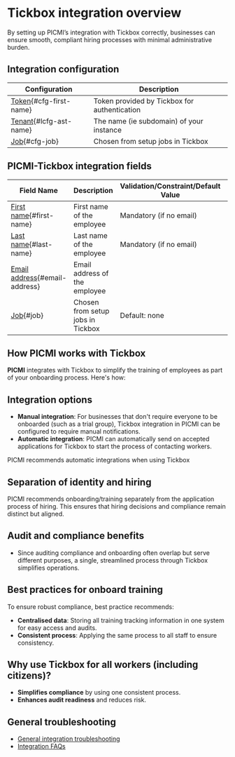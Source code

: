 # Tickbox integration overview

By setting up PICMI’s integration with Tickbox correctly, businesses can ensure smooth, compliant hiring processes with
minimal administrative burden.

## Integration configuration

| Configuration                             | Description                                  |
|-------------------------------------------|----------------------------------------------|
| [Token](#cfg-first-name){#cfg-first-name} | Token provided by Tickbox for authentication |
| [Tenant](#cfg-last-name){#lcfg-ast-name}  | The  name (ie subdomain) of your instance    |
| [Job](#cfg-job){#cfg-job}                 | Chosen from setup jobs in Tickbox            |

## PICMI-Tickbox integration fields

| Field Name                                      | Description                       | Validation/Constraint/Default Value | Source                    |
|-------------------------------------------------|-----------------------------------|-------------------------------------|---------------------------|
| [First name](#first-name){#first-name}          | First name of the employee        | Mandatory (if no email)             | Personal Information      |
| [Last name](#last-name){#last-name}             | Last name of the employee         | Mandatory (if no email)             | Personal Information      |
| [Email address](#email-address){#email-address} | Email address of the employee     |                                     | Personal Information      |
| [Job](#job){#job}                               | Chosen from setup jobs in Tickbox | Default: none                       | Integration Configuration |

<explanation>

## How PICMI works with Tickbox

**PICMI** integrates with Tickbox to simplify the training of employees as part of your onboarding process. Here's how:

## Integration options

- **Manual integration**: For businesses that don't require everyone to be onboarded (such as a trial group), Tickbox
  integration in PICMI can be configured to require manual notifications.
- **Automatic integration**: PICMI can automatically send on accepted applications for Tickbox to start the process of
  contacting workers.

<prompt>

PICMI recommends automatic integrations when using Tickbox

</prompt>

## Separation of identity and hiring

PICMI recommends onboarding/training separately from the application process of hiring. This ensures that hiring
decisions and compliance remain distinct but aligned.

## Audit and compliance benefits

- Since auditing compliance and onboarding often overlap but serve different purposes, a single, streamlined process
  through Tickbox simplifies operations.

## Best practices for onboard training

To ensure robust compliance, best practice recommends:

- **Centralised data**: Storing all training tracking information in one system for easy access and audits.
- **Consistent process**: Applying the same process to all staff to ensure consistency.

## Why use Tickbox for all workers (including citizens)?

- **Simplifies compliance** by using one consistent process.
- **Enhances audit readiness** and reduces risk.

## General troubleshooting

- [General integration troubleshooting](integrations#troubleshooting)
- [Integration FAQs](../faqs#integrations)

</explanation>
